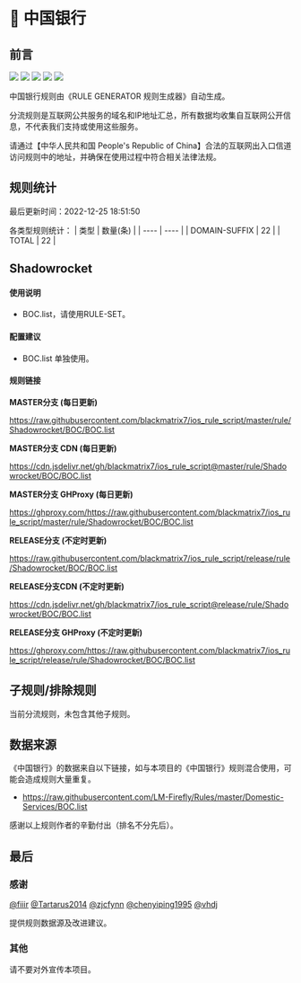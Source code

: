 # 🧸 中国银行

## 前言

![](https://shields.io/badge/-移除重复规则-ff69b4) ![](https://shields.io/badge/-DOMAIN与DOMAIN--SUFFIX合并-green) ![](https://shields.io/badge/-DOMAIN--SUFFIX间合并-critical) ![](https://shields.io/badge/-DOMAIN--SUFFIX与DOMAIN--KEYWORD合并-blue) ![](https://shields.io/badge/-IP--CIDR(6)合并-blueviolet) 

中国银行规则由《RULE GENERATOR 规则生成器》自动生成。

分流规则是互联网公共服务的域名和IP地址汇总，所有数据均收集自互联网公开信息，不代表我们支持或使用这些服务。

请通过【中华人民共和国 People's Republic of China】合法的互联网出入口信道访问规则中的地址，并确保在使用过程中符合相关法律法规。

## 规则统计

最后更新时间：2022-12-25 18:51:50

各类型规则统计：
| 类型 | 数量(条)  | 
| ---- | ----  |
| DOMAIN-SUFFIX | 22  | 
| TOTAL | 22  | 


## Shadowrocket 

#### 使用说明
- BOC.list，请使用RULE-SET。

#### 配置建议
- BOC.list 单独使用。

#### 规则链接
**MASTER分支 (每日更新)**

https://raw.githubusercontent.com/blackmatrix7/ios_rule_script/master/rule/Shadowrocket/BOC/BOC.list

**MASTER分支 CDN (每日更新)**

https://cdn.jsdelivr.net/gh/blackmatrix7/ios_rule_script@master/rule/Shadowrocket/BOC/BOC.list

**MASTER分支 GHProxy (每日更新)**

https://ghproxy.com/https://raw.githubusercontent.com/blackmatrix7/ios_rule_script/master/rule/Shadowrocket/BOC/BOC.list

**RELEASE分支 (不定时更新)**

https://raw.githubusercontent.com/blackmatrix7/ios_rule_script/release/rule/Shadowrocket/BOC/BOC.list

**RELEASE分支CDN (不定时更新)**

https://cdn.jsdelivr.net/gh/blackmatrix7/ios_rule_script@release/rule/Shadowrocket/BOC/BOC.list

**RELEASE分支 GHProxy (不定时更新)**

https://ghproxy.com/https://raw.githubusercontent.com/blackmatrix7/ios_rule_script/release/rule/Shadowrocket/BOC/BOC.list

## 子规则/排除规则


当前分流规则，未包含其他子规则。

## 数据来源

《中国银行》的数据来自以下链接，如与本项目的《中国银行》规则混合使用，可能会造成规则大量重复。

- https://raw.githubusercontent.com/LM-Firefly/Rules/master/Domestic-Services/BOC.list


感谢以上规则作者的辛勤付出（排名不分先后）。

## 最后

### 感谢

[@fiiir](https://github.com/fiiir) [@Tartarus2014](https://github.com/Tartarus2014) [@zjcfynn](https://github.com/zjcfynn) [@chenyiping1995](https://github.com/chenyiping1995) [@vhdj](https://github.com/vhdj)

提供规则数据源及改进建议。

### 其他

请不要对外宣传本项目。